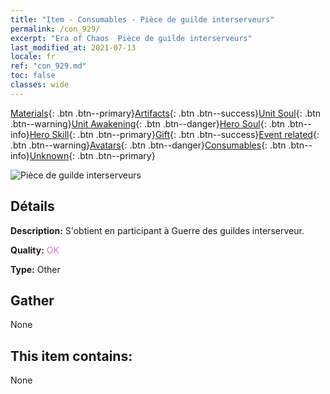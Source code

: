 ```yaml
---
title: "Item - Consumables - Pièce de guilde interserveurs"
permalink: /con_929/
excerpt: "Era of Chaos  Pièce de guilde interserveurs"
last_modified_at: 2021-07-13
locale: fr
ref: "con_929.md"
toc: false
classes: wide
---
```

 [Materials](/ItemsFR/){: .btn .btn--primary}[Artifacts](/ItemsFR/Artifacts/){: .btn .btn--success}[Unit Soul](/ItemsFR/UnitSoul/){: .btn .btn--warning}[Unit Awakening](/ItemsFR/UnitAwakening/){: .btn .btn--danger}[Hero Soul](/ItemsFR/HeroSoul/){: .btn .btn--info}[Hero Skill](/ItemsFR/HeroSkill/){: .btn .btn--primary}[Gift](/ItemsFR/Gift/){: .btn .btn--success}[Event related](/ItemsFR/Events/){: .btn .btn--warning}[Avatars](/ItemsFR/Avatars/){: .btn .btn--danger}[Consumables](/ItemsFR/Consumables/){: .btn .btn--info}[Unknown](/ItemsFR/Unknown/){: .btn .btn--primary}

 ![Pièce de guilde interserveurs](/images/t/i_40017.png)

## Détails
 **Description:** S'obtient en participant à Guerre des guildes interserveur.

 **Quality:** <span style="color: #DA70D6">OK</span>

 **Type:** Other

## Gather

  None

## This item contains:

  None

